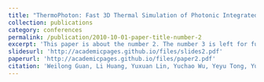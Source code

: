 ```yaml
---
title: "ThermoPhoton: Fast 3D Thermal Simulation of Photonic Integrated Circuits via Operator Learning"
collection: publications
category: conferences
permalink: /publication/2010-10-01-paper-title-number-2
excerpt: 'This paper is about the number 2. The number 3 is left for future work.'
slidesurl: 'http://academicpages.github.io/files/slides2.pdf'
paperurl: 'http://academicpages.github.io/files/paper2.pdf'
citation: 'Weilong Guan, Li Huang, Yuxuan Lin, Yuchao Wu, Yeyu Tong, Yuzhe Ma'
---
```

